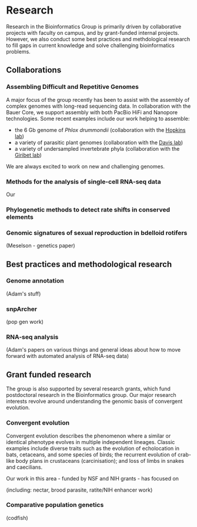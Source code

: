 # Research

Research in the Bioinformatics Group is primarily driven by collaborative projects with faculty on campus, and by grant-funded internal projects. However, we also conduct some best practices and methdological research to fill gaps in current knowledge and solve challenging bioinformatics problems. 


## Collaborations

### Assembling Difficult and Repetitive Genomes

A major focus of the group recently has been to assist with the assembly of complex genomes with long-read sequencing data. In collaboration with the Bauer Core, we support assembly with both PacBio HiFi and Nanopore technologies. Some recent examples include our work helping to assemble:
- the 6 Gb genome of *Phlox drummondii* (collaboration with the [Hopkins lab](https://hopkins-lab.org/))
- a variety of parasitic plant genomes (collaboration with the [Davis lab](https://davislab.oeb.harvard.edu/))
- a variety of undersampled invertebrate phyla (collaboration with the [Giribet lab](https://giribetgroup.oeb.harvard.edu/))

We are always excited to work on new and challenging genomes.

### Methods for the analysis of single-cell RNA-seq data

Our 



### Phylogenetic methods to detect rate shifts in conserved elements




### Genomic signatures of sexual reproduction in bdelloid rotifers 

(Meselson - genetics paper)




## Best practices and methodological research

### Genome annotation

(Adam's stuff)

### snpArcher

(pop gen work)

### RNA-seq analysis

(Adam's papers on various things and general ideas about how to move forward with automated analysis of RNA-seq data)

## Grant funded research

The group is also supported by several research grants, which fund postdoctoral research in the Bioinformatics group. Our major research interests revolve around understanding the genomic basis of convergent evolution.

### Convergent evolution

Convergent evolution describes the phenomenon where a similar or identical phenotype evolves in multiple independent lineages. Classic examples include diverse traits such as the evolution of echolocation in bats, cetaceans, and some species of birds; the recurrent evolution of crab-like body plans in crustaceans (carcinisation); and loss of limbs in snakes and caecilians. 

Our work in this area - funded by NSF and NIH grants - has focused on 

(including: nectar, brood parasite, ratite/NIH enhancer work)

### Comparative population genetics

(codfish)